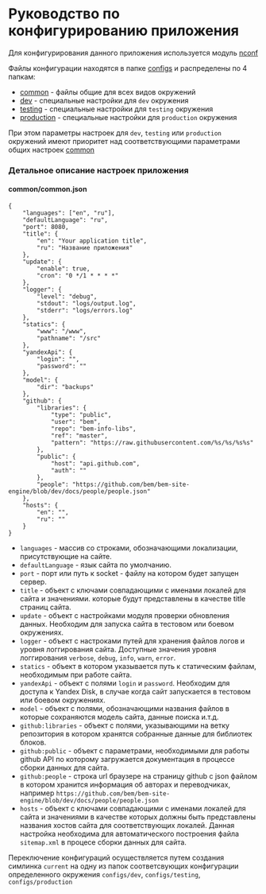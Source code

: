 # Руководство по конфигурированию приложения

Для конфигурирования данного приложения используется модуль [nconf](https://www.npmjs.org/package/nconf)

Файлы конфигурации находятся в папке [configs](./configs) и распределены по 4 папкам:

* [common](./configs/common) - файлы общие для всех видов окружений
* [dev](./configs/dev) - специальные настройки для `dev` окружения
* [testing](./configs/testing) - специальные настройки для `testing` окружения
* [production](./configs/production) - специальные настройки для `production` окружения

При этом параметры настроек для `dev`, `testing` или `production` окружений имеют приоритет над
соответствующими параметрами общих настроек [common](./configs/common)

### Детальное описание настроек приложения

#### common/common.json

```
{
    "languages": ["en", "ru"],
    "defaultLanguage": "ru",
    "port": 8080,
    "title": {
        "en": "Your application title",
        "ru": "Название приложения"
    },
    "update": {
        "enable": true,
        "cron": "0 */1 * * * *"
    },
    "logger": {
        "level": "debug",
        "stdout": "logs/output.log",
        "stderr": "logs/errors.log"
    },
    "statics": {
        "www": "/www",
        "pathname": "/src"
    },
    "yandexApi": {
        "login": "",
        "password": ""
    },
    "model": {
        "dir": "backups"
    },
    "github": {
        "libraries": {
            "type": "public",
            "user": "bem",
            "repo": "bem-info-libs",
            "ref": "master",
            "pattern": "https://raw.githubusercontent.com/%s/%s/%s%s"
        },
        "public": {
            "host": "api.github.com",
            "auth": ""
        },
        "people": "https://github.com/bem/bem-site-engine/blob/dev/docs/people/people.json"
    },
    "hosts": {
        "en": "",
        "ru": ""
    }
}
```

* `languages` - массив со строками, обозначающими локализации, присутствующие на сайте.
* `defaultLanguage` - язык сайта по умолчанию.
* `port` - порт или путь к socket - файлу на котором будет запущен сервер.
* `title` - объект с ключами совпадающими с именами локалей для сайта и значениями.
которые будут представлены в качестве title страниц сайта.
* `update` - объект с настройками модуля проверки обновления данных. 
Необходим для запуска сайта в тестовом или боевом окружениях.
* `logger` - объект с настроками путей для хранения файлов логов и уровня логгирования сайта.
Доступные значения уровня логгирования `verbose`, `debug`, `info`, `warn`, `error`.
* `statics` - объект в котором указывается путь к статическим файлам, необходимым при работе сайта.
* `yandexApi` - объект с полями `login` и `password`. Необходим для доступа к Yandex Disk, в случае когда сайт запускается в тестовом или боевом окружениях.
* `model` - объект с полями, обозначающими названия файлов в которые сохраняются модель сайта, данные поиска и.т.д.
* `github:libraries` - объект с полями, указывающими на ветку репозитория в котором хранятся собранные данные для библиотек блоков.
* `github:public` - объект с параметрами, необходимыми для работы github API по которому загружается
документация в процессе сборки данных для сайта.
* `github:people` - строка url браузере на страницу github с json файлом в котором хранится информация об авторах и
переводчиках, например `https://github.com/bem/bem-site-engine/blob/dev/docs/people/people.json`
* `hosts` - объект с ключами совпадающими с именами локалей для сайта и значениями в качестве которых
должны быть представлены названия хостов сайта для соответствующих локалей. Данная настройка
необходима для автоматического построения файла `sitemap.xml` в процесе сборки данных для сайта.
 
Переключение конфигураций осуществляется путем создания симлинка `current`
на одну из папок соответсвующих конфигурации определенного окружения `configs/dev`, `configs/testing`, `configs/production`
